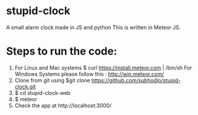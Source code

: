 stupid-clock
============

A small alarm clock made in JS and python
This is written in Meteor JS.

Steps to run the code:
=============
1. For Linux and Mac systems $ curl https://install.meteor.com | /bin/sh
   For Windows Systems please follow this : http://win.meteor.com/
2. Clone from git using $git clone https://github.com/subhodip/stupid-clock.git
3. $ cd stupid-clock-web
4. $ meteor
5. Check the app at http://localhost:3000/	
